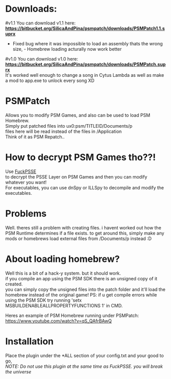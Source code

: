 # Downloads:
#v1.1
You can download v1.1 here: **https://bitbucket.org/SilicaAndPina/psmpatch/downloads/PSMPatch1.1.suprx**  
+ Fixed bug where it was impossible to load an assembly thats the wrong size, - Homebrew loading acturally now work better

#v1.0
You can download v1.0 here: **https://bitbucket.org/SilicaAndPina/psmpatch/downloads/PSMPatch.suprx**  
It's worked well enough to change a song in Cytus Lambda as well as make a mod to app.exe to unlock every song XD  

# PSMPatch
Allows you to modify PSM Games, and also can be used to load PSM Homebrew.  
Simply put patched files into ux0:psm/TITLEID/Documents/p   
files here will be read instead of the files in /Application  
Think of it as PSM Repatch..

# How to decrypt PSM Games tho??!
Use [FuckPSSE](https://bitbucket.org/SilicaAndPina/fuckpsse/src/master/README.md)  
to decrypt the PSSE Layer on PSM Games and then you can modify whatever you want!  
For executables, you can use dnSpy or ILLSpy to decompile and modify the executables.  

# Problems
Well. theres still a problem with creating files. i havent worked out how the PSM Runtime determines if a file exists.
to get around this, simply make any mods or homebrews load external files from /Documents/p instead :D

# About loading homebrew?
Well this is a bit of a hack-y system. but it should work.  
if you compile an app using the PSM SDK there is an unsigned copy of it created.  
you can simply copy the unsigned files into the patch folder and it'll load the homebrew instead of the original game!
PS: if u get compile errors while using the PSM SDK try running 'setx MSBUILDENABLEALLPROPERTYFUNCTIONS 1' in CMD.  

Heres an example of PSM Homebrew running under PSMPatch: https://www.youtube.com/watch?v=qS_QAfrBAwQ  

# Installation
Place the plugin under the \*ALL section of your config.txt and your good to go,  
*NOTE: Do not use this plugin at the same time as FuckPSSE. you will break the universe*  



